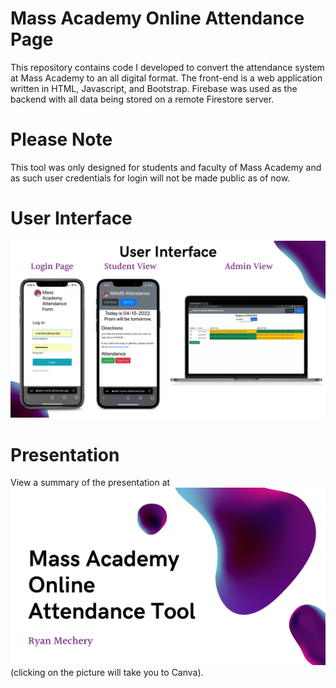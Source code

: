 # Mass Academy Online Attendance Page
 This repository contains code I developed to convert the attendance system at Mass Academy to an all digital format. The front-end is a web application written in HTML, Javascript, and Bootstrap. Firebase was used as the backend with all data being stored on a remote Firestore server.

# Please Note
This tool was only designed for students and faculty of Mass Academy and as such user credentials for login will not be made public as of now.

# User Interface
![Picture of user interface](user_interface.png)

# Presentation
View a summary of the presentation at [![Canva Presentation](presentation2.png)](https://www.canva.com/design/DAE97wznfD8/tUp_DoKnFjMs9cTacHzDEg/view?utm_content=DAE97wznfD8&utm_campaign=designshare&utm_medium=link2&utm_source=sharebutton) (clicking on the picture will take you to Canva).




